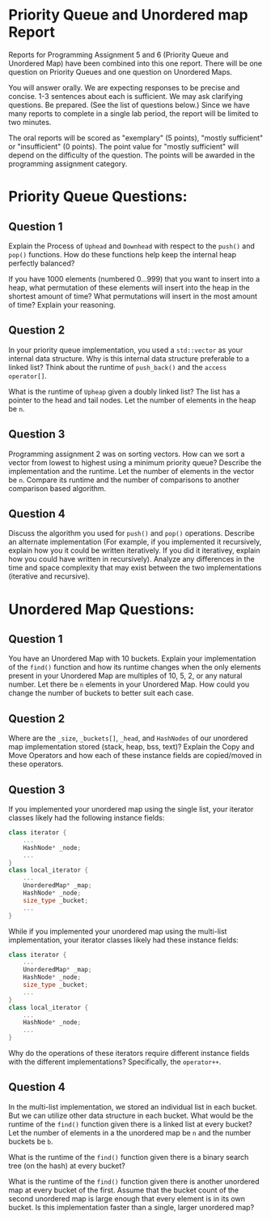 # Priority Queue and Unordered map Report

Reports for Programming Assignment 5 and 6 (Priority Queue and Unordered Map) have been combined into this one report. There will be one question on Priority Queues and one question on Unordered Maps. 

You will answer orally. We are expecting responses to be precise and concise. 1-3 sentences about each is sufficient. We may ask clarifying questions. Be prepared. (See the list of questions below.) Since we have many reports to complete in a single lab period, the report will be limited to two minutes.

The oral reports will be scored as "exemplary" (5 points), "mostly sufficient" or "insufficient" (0 points). The point value for "mostly sufficient" will depend on the difficulty of the question. The points will be awarded in the programming assignment category.

Priority Queue Questions:
=========================

Question 1
----------
Explain the Process of `Uphead` and `Downhead` with respect to the `push()` and `pop()` functions. How do these functions help keep the internal heap perfectly balanced? 

If you have 1000 elements (numbered 0...999) that you want to insert into a heap, what permutation of these elements will insert into the heap in the shortest amount of time? What permutations will insert in the most amount of time? Explain your reasoning. 

Question 2
----------
In your priority queue implementation, you used a `std::vector` as your internal data structure. Why is this internal data structure preferable to a linked list? Think about the runtime of `push_back()` and the `access operator[]`.

What is the runtime of `Upheap` given a doubly linked list? The list has a pointer to the head and tail nodes. Let the number of elements in the heap be `n`.

Question 3
----------
Programming assignment 2 was on sorting vectors. How can we sort a vector from lowest to highest using a minimum priority queue? Describe the implementation and the runtime. Let the number of elements in the vector be `n`. Compare its runtime and the number of comparisons to another comparison based algorithm. 

Question 4
----------
Discuss the algorithm you used for `push()` and `pop()` operations. Describe an alternate implementation (For example, if you implemented it recursively, explain how you it could be written iteratively. If you did it iterativey, explain how you could have written in recursively). Analyze any differences in the time and space complexity that may exist between the two implementations (iterative and recursive).

Unordered Map Questions:
========================

Question 1
----------

You have an Unordered Map with 10 buckets. Explain your implementation of the `find()` function and how its runtime changes when the only elements present in your Unordered Map are multiples of 10, 5, 2, or any natural number. Let there be `n` elements in your Unordered Map. How could you change the number of buckets to better suit each case.

Question 2
----------

Where are the `_size`, `_buckets[]`, `_head`, and `HashNodes` of our unordered map implementation stored (stack, heap, bss, text)? Explain the Copy and Move Operators and how each of these instance fields are copied/moved in these operators. 

Question 3
----------

If you implemented your unordered map using the single list, your iterator classes likely had the following instance fields:
```C++
class iterator {
    ...
    HashNode* _node;
    ...
}
class local_iterator {
    ...
    UnorderedMap* _map;
    HashNode* _node;
    size_type _bucket;
    ...
}
```

While if you implemented your unordered map using the multi-list implementation, your iterator classes likely had these instance fields:
```C++
class iterator {
    ...
    UnorderedMap* _map;
    HashNode* _node;
    size_type _bucket;
    ...
}
class local_iterator {
    ...
    HashNode* _node;
    ...
}
```
Why do the operations of these iterators require different instance fields with the different implementations? Specifically, the `operator++`.

Question 4
----------

In the multi-list implementation, we stored an individual list in each bucket. But we can utilize other data structure in each bucket. What would be the runtime of the `find()` function given there is a linked list at every bucket? Let the number of elements in a the unordered map be `n` and the number buckets be `b`.

What is the runtime of the `find()` function given there is a binary search tree (on the hash) at every bucket?

What is the runtime of the `find()` function given there is another unordered map at every bucket of the first. Assume that the bucket count of the second unordered map is large enough that every element is in its own bucket. Is this implementation faster than a single, larger unordered map?
